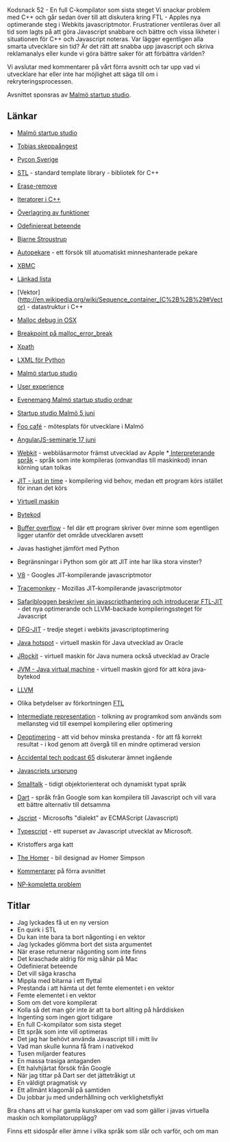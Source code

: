 Kodsnack 52 - En full C-kompilator som sista steget
Vi snackar problem med C++ och går sedan över till att diskutera kring FTL - Apples nya optimerande steg i Webkits javascriptmotor. Frustrationer ventileras över all tid som lagts på att göra Javascript snabbare och bättre och vissa likheter i situationen för C++ och Javascript noteras. Var lägger egentligen alla smarta utvecklare sin tid? Är det rätt att snabba upp javascript och skriva reklamanalys eller kunde vi göra bättre saker för att förbättra världen?

Vi avslutar med kommentarer på vårt förra avsnitt och tar upp vad vi utvecklare har eller inte har möjlighet att säga till om i rekryteringsprocessen.

Avsnittet sponsras av [Malmö startup studio](http://malmostartupstudio.se/).

## Länkar ##
* [Malmö startup studio](http://malmostartupstudio.se/)
* [Tobias skeppaångest](http://kodsnack.se/blog/2014/5/20/kodsnack-51-konsten-att-skeppa)
* [Pycon Sverige](http://2014.pycon.se/)
* [STL](http://en.wikipedia.org/wiki/Standard_Template_Library) - standard template library - bibliotek för C++
* [Erase-remove](http://en.wikipedia.org/wiki/Erase-remove_idiom)
* [Iteratorer i C++](http://www.cplusplus.com/reference/iterator/)
* [Överlagring av funktioner](http://en.wikipedia.org/wiki/Function_overloading)
* [Odefiniereat beteende](http://blog.regehr.org/archives/213)
* [Bjarne Stroustrup](http://en.wikipedia.org/wiki/Bjarne_Stroustrup)
* [Autopekare](http://en.wikipedia.org/wiki/Auto_ptr) - ett försök till atuomatiskt minneshanterade pekare
* [XBMC](http://xbmc.org)
* [Länkad lista](http://en.wikipedia.org/wiki/Linked_list)
* [Vektor](http://en.wikipedia.org/wiki/Sequence_container_(C%2B%2B%29#Vector) - datastruktur i C++
* [Malloc debug in OSX](https://developer.apple.com/library/mac/documentation/performance/conceptual/managingmemory/articles/MallocDebug.html)
* [Breakpoint på malloc_error_break](http://stackoverflow.com/questions/14045208/how-to-set-a-breakpoint-in-malloc-error-break-to-debug)
* [Xpath](http://en.wikipedia.org/wiki/XPath)
* [LXML för Python](http://lxml.de)
* [Malmö startup studio](http://malmostartupstudio.se/)
* [User experience](http://en.wikipedia.org/wiki/User_experience)
* [Evenemang Malmö startup studio ordnar](http://www.malmostartupstudio.se/events/)
* [Startup studio Malmö 5 juni](http://www.malmostartupstudio.se/event/malmo-innovation-week/)
* [Foo café](http://www.foocafe.org) - mötesplats för utvecklare i Malmö
* [AngularJS-seminarie 17 juni](http://www.malmostartupstudio.se/event/angularjs-seminarium/)
* [Webkit](https://www.webkit.org) - webbläsarmotor främst utvecklad av Apple
*[ Interpreterande språk](http://en.wikipedia.org/wiki/Interpreted_language) - språk som inte kompileras (omvandlas till maskinkod) innan körning utan tolkas
* [JIT - just in time](http://en.wikipedia.org/wiki/Just-in-time_compilation) - kompilering vid behov, medan ett program körs istället för innan det körs
* [Virtuell maskin](http://en.wikipedia.org/wiki/Virtual_machine) 
* [Bytekod](http://en.wikipedia.org/wiki/Byte_code)
* [Buffer overflow](http://en.wikipedia.org/wiki/Buffer_overflow) - fel där ett program skriver över minne som egentligen ligger utanför det område utvecklaren avsett

* Javas hastighet jämfört med Python
* Begränsningar i Python som gör att JIT inte har lika stora vinster?

* [V8](https://code.google.com/p/v8/) - Googles JIT-kompilerande javascriptmotor
* [Tracemonkey](https://wiki.mozilla.org/JavaScript:TraceMonkey) - Mozillas JIT-kompilerande javascriptmotor
* [Safaribloggen beskriver sin javascripthantering och introducerar FTL-JIT](https://www.webkit.org/blog/3362/introducing-the-webkit-ftl-jit/) - det nya optimerande och LLVM-backade kompileringssteget för Javascript
* [DFG-JIT](http://2012.jsconf.eu/speaker/2012/08/29/javascripcore-s-dfg-jit.html) - tredje steget i webkits javascriptoptimering
* [Java hotspot](http://en.wikipedia.org/wiki/HotSpot) - virtuell maskin för Java utvecklad av Oracle
* [JRockit](http://www.oracle.com/technetwork/middleware/jrockit/overview/index.html?ssSourceSiteId=otnjp) - virtuell maskin för Java numera också utvecklad av Oracle
* [JVM - Java virtual machine](http://en.wikipedia.org/wiki/Java_virtual_machine) - virtuell maskin gjord för att köra java-bytekod
* [LLVM](http://llvm.org)
* Olika betydelser av förkortningen [FTL](http://en.wikipedia.org/wiki/FTL)
* [Intermediate representation](http://en.wikipedia.org/wiki/Intermediate_representation#Intermediate_representation) - tolkning av programkod som används som mellansteg vid till exempel kompilering eller optimering
* [Deoptimering](http://en.wikipedia.org/wiki/Deoptimization#Deoptimization) - att vid behov minska prestanda - för att få korrekt resultat - i kod genom att övergå till en mindre optimerad version
* [Accidental tech podcast 65](http://atp.fm/episodes/65) diskuterar ämnet ingående
* [Javascripts ursprung](http://en.wikipedia.org/wiki/JavaScript#History)
* [Smalltalk](http://en.wikipedia.org/wiki/Smalltalk) - tidigt objektorienterat och dynamiskt typat språk
* [Dart](https://www.dartlang.org) - språk från Google som kan kompilera till Javascript och vill vara ett bättre alternativ till detsamma
* [Jscript](http://en.wikipedia.org/wiki/JScript) - Microsofts "dialekt" av ECMAScript (Javascript)
* [Typescript](http://www.typescriptlang.org) - ett superset av Javascript utvecklat av Microsoft.

* Kristoffers arga katt

* [The Homer](http://simpsons.wikia.com/wiki/The_Homer) - bil designad av Homer Simpson
* [Kommentarer](http://techworld.idg.se/2.2524/1.561947/fran-kravspec-till-leverans-i-kodsnack?articleRenderMode=listpostings#disqus_thread) på förra avsnittet
* [NP-kompletta problem](http://en.wikipedia.org/wiki/NP-complete)

## Titlar ##
* Jag lyckades få ut en ny version
* En quirk i STL
* Du kan inte bara ta bort någonting i en vektor
* Jag lyckades glömma bort det sista argumentet
* När erase returnerar någonting som inte finns
* Det kraschade aldrig för mig såhär på Mac
* Odefinierat beteende
* Det vill säga krascha
* Mippla med bitarna i ett flyttal
* Prestanda i att hämta ut det femte elementet i en vektor
* Femte elementet i en vektor
* Som om det vore kompilerat
* Kolla så det man gör inte är att ta bort allting på hårddisken
* Ingenting som ingen gjort tidigare
* En full C-kompilator som sista steget
* Ett språk som inte vill optimeras
* Det jag har behövt använda Javascript till i mitt liv
* Vad man skulle kunna få fram i nativekod
* Tusen miljarder features
* En massa trasiga antaganden
* Ett halvhjärtat försök från Google
* När jag tittar på Dart ser det jättetråkigt ut
* En väldigt pragmatisk vy
* Ett allmänt klagomål på samtiden
* Du jobbar ju med underhållning och verklighetsflykt

Bra chans att vi har gamla kunskaper om vad som gäller i javas virtuella maskin och kompilatorupplägg?

Finns ett sidospår eller ämne i vilka språk som slår och varför, och om man 
